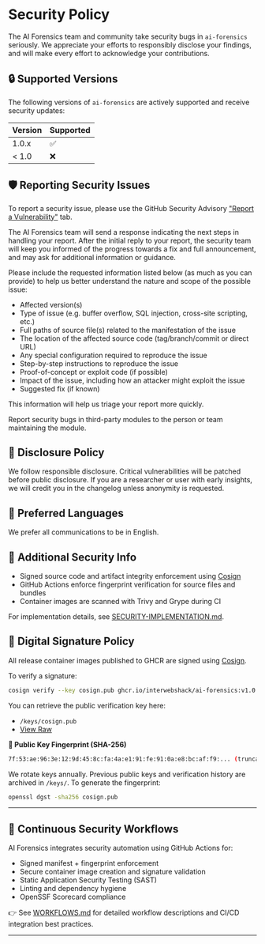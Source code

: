 # Security Policy

The AI Forensics team and community take security bugs in `ai-forensics` seriously. We appreciate your efforts to responsibly disclose your findings, and will make every effort to acknowledge your contributions.

## 🔒 Supported Versions

The following versions of `ai-forensics` are actively supported and receive security updates:

| Version | Supported          |
| ------- | ------------------ |
| 1.0.x   | ✅                 |
| < 1.0   | ❌                 |

## 🛡️ Reporting Security Issues

To report a security issue, please use the GitHub Security Advisory ["Report a Vulnerability"](https://github.com/interwebshack/ai-forensics/security/advisories/new) tab.

The AI Forensics team will send a response indicating the next steps in handling your report. After the initial reply to your report, the security team will keep you informed of the progress towards a fix and full announcement, and may ask for additional information or guidance.

Please include the requested information listed below (as much as you can provide) to help us better understand the nature and scope of the possible issue:

- Affected version(s)
- Type of issue (e.g. buffer overflow, SQL injection, cross-site scripting, etc.)
- Full paths of source file(s) related to the manifestation of the issue
- The location of the affected source code (tag/branch/commit or direct URL)
- Any special configuration required to reproduce the issue
- Step-by-step instructions to reproduce the issue
- Proof-of-concept or exploit code (if possible)
- Impact of the issue, including how an attacker might exploit the issue
- Suggested fix (if known)

This information will help us triage your report more quickly.

Report security bugs in third-party modules to the person or team maintaining the module.

## 🔐 Disclosure Policy

We follow responsible disclosure. Critical vulnerabilities will be patched before public disclosure. If you are a researcher or user with early insights, we will credit you in the changelog unless anonymity is requested.

## 💬 Preferred Languages

We prefer all communications to be in English.

## 🔐 Additional Security Info

- Signed source code and artifact integrity enforcement using [Cosign](https://docs.sigstore.dev/cosign/)
- GitHub Actions enforce fingerprint verification for source files and bundles
- Container images are scanned with Trivy and Grype during CI

For implementation details, see [SECURITY-IMPLEMENTATION.md](./docs/security/SECURITY-IMPLEMENTATION.md).

## 🔐 Digital Signature Policy

All release container images published to GHCR are signed using [Cosign](https://docs.sigstore.dev/cosign/).

To verify a signature:

```bash
cosign verify --key cosign.pub ghcr.io/interwebshack/ai-forensics:v1.0.0
```
You can retrieve the public verification key here:
* `/keys/cosign.pub`
* [View Raw](https://raw.githubusercontent.com/interwebshack/ai-forensics/main/keys/cosign.pub)

**🔏 Public Key Fingerprint (SHA-256)**
```bash
7f:53:ae:96:3e:12:9d:45:8c:fa:4a:e1:91:fe:91:0a:e8:bc:af:f9:... (truncated)
```
We rotate keys annually. Previous public keys and verification history are archived in `/keys/`.
To generate the fingerprint:

```bash
openssl dgst -sha256 cosign.pub
```

---

## 🔄 Continuous Security Workflows

AI Forensics integrates security automation using GitHub Actions for:

- Signed manifest + fingerprint enforcement
- Secure container image creation and signature validation
- Static Application Security Testing (SAST)
- Linting and dependency hygiene
- OpenSSF Scorecard compliance

👉 See [WORKFLOWS.md](./docs/development/WORKFLOWS.md) for detailed workflow descriptions and CI/CD integration best practices.

---
